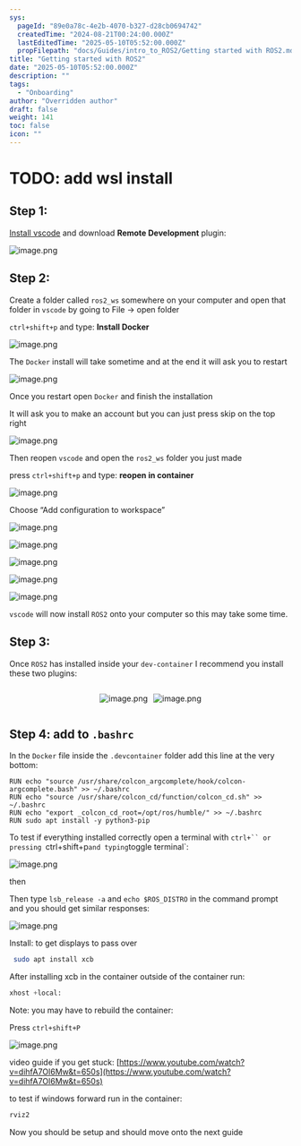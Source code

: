 ```yaml
---
sys:
  pageId: "89e0a78c-4e2b-4070-b327-d28cb0694742"
  createdTime: "2024-08-21T00:24:00.000Z"
  lastEditedTime: "2025-05-10T05:52:00.000Z"
  propFilepath: "docs/Guides/intro_to_ROS2/Getting started with ROS2.md"
title: "Getting started with ROS2"
date: "2025-05-10T05:52:00.000Z"
description: ""
tags:
  - "Onboarding"
author: "Overridden author"
draft: false
weight: 141
toc: false
icon: ""
---
```


# TODO: add wsl install

## Step 1:

[Install vscode](https://code.visualstudio.com/download) and download **Remote Development** plugin:

![image.png](https://prod-files-secure.s3.us-west-2.amazonaws.com/d518164a-d88e-44d1-a4ee-3adb3bd8bce0/efb52993-1881-4a40-b95e-6f020334f022/image.png?X-Amz-Algorithm=AWS4-HMAC-SHA256&X-Amz-Content-Sha256=UNSIGNED-PAYLOAD&X-Amz-Credential=ASIAZI2LB4663X7S6ZJW%2F20250513%2Fus-west-2%2Fs3%2Faws4_request&X-Amz-Date=20250513T121606Z&X-Amz-Expires=3600&X-Amz-Security-Token=IQoJb3JpZ2luX2VjEEQaCXVzLXdlc3QtMiJIMEYCIQDeZ2CuEgN3uX53n%2BaeRLS7EA7WFol4uEcQV0IUpY92JQIhAMCmA3M%2F%2FY8QFi6WfJMm88f%2F%2BTQxk%2BPRc7TsCGqxt%2F8yKogECOz%2F%2F%2F%2F%2F%2F%2F%2F%2F%2FwEQABoMNjM3NDIzMTgzODA1Igxt%2B7llqjoHk2GEaGUq3AP1WTkFfkf%2FBiesezWlEGNl15aHSwJ0KyltBB8usYORgYp%2FyBtOaJlGOjzm6TULDIv6dhbJjBxiRDgONaiMIrM8LjNSng5KevwxQCIis%2Bk26ChT7gbVVedU5hTmE7XzydZsIf7FbmKLWkSHoWcXgE1gJ95%2F%2BENfjF%2FjtwcVuzSWp9i73Ffz3GSNDzcs2xYONdbBx4%2BeokY7GBoW2kHodK0vlHSfNgQDfAncTHq9NqomYNX5xFWw%2F9sozmJtmvyemVxoCw2wor%2FY8m6yaASvTDWH%2BkXi%2B4B2DWuSwugiKYuTr34tkL0mhY9MLi0hbU%2BYom4X8pLtmpCSdMAisvmQnsOyVfKbm9KsYNp7kEWpscW0wGyFLh%2BGG90s5K2Bs8YBtE4jeNDuHqwiF3%2BwQuWc0APSSTETtvifE0P3MJxRn5kHO5hiGM8iwfwZ2dV6kgrYsG2xSof4UIXg4pfleHVivIToHXhQukl5OXnT7CPi87%2F7ws3V3D%2B2X8qvI5NO1YwxE6Ht97W90mV4cwvGOQNL42R2mU5%2FubuPmRfWvDJ2avEqln43449R9jRrUT%2Fxg1a4MI%2BnEkgsDZo8vEXi0mfi%2FAIGyT14eOes0X9zyvqKRx%2F%2FdhyxDqBYpQ7X0QeKozDq2ozBBjqkAdr5dNbhmvCvAmR3WCO77H0CnV%2Bd53tJ0X%2FZ8lwo7%2F7zIPUPsWFk%2Bvya5kaovL7f9SQofbtnBKo3uS7nDF3f%2F1eJK42jhkfLnm5YBVAaX53e432cdpVzBO2sa0gKbEvtgTIfeASlX6NesRYPyrWqlU0ipBUimD%2B4ZEXRytahGoukxkdudHqIOZGY8yqDHPPJE7PH2mjf2sJKVIPBqthV%2Bq%2FUuR%2Fy&X-Amz-Signature=e1c8bd9df9529b4028492d64fdfe0aa6880e11a260cb03d330d1ecaaf7d8b54a&X-Amz-SignedHeaders=host&x-id=GetObject)

## Step 2:

Create a folder called `ros2_ws` somewhere on your computer and open that folder in `vscode` by going to File → open folder 

`ctrl+shift+p` and type: **Install Docker**

![image.png](https://prod-files-secure.s3.us-west-2.amazonaws.com/d518164a-d88e-44d1-a4ee-3adb3bd8bce0/2269dc0e-1cd5-47ff-bceb-c04ad9b2eab0/image.png?X-Amz-Algorithm=AWS4-HMAC-SHA256&X-Amz-Content-Sha256=UNSIGNED-PAYLOAD&X-Amz-Credential=ASIAZI2LB4663X7S6ZJW%2F20250513%2Fus-west-2%2Fs3%2Faws4_request&X-Amz-Date=20250513T121606Z&X-Amz-Expires=3600&X-Amz-Security-Token=IQoJb3JpZ2luX2VjEEQaCXVzLXdlc3QtMiJIMEYCIQDeZ2CuEgN3uX53n%2BaeRLS7EA7WFol4uEcQV0IUpY92JQIhAMCmA3M%2F%2FY8QFi6WfJMm88f%2F%2BTQxk%2BPRc7TsCGqxt%2F8yKogECOz%2F%2F%2F%2F%2F%2F%2F%2F%2F%2FwEQABoMNjM3NDIzMTgzODA1Igxt%2B7llqjoHk2GEaGUq3AP1WTkFfkf%2FBiesezWlEGNl15aHSwJ0KyltBB8usYORgYp%2FyBtOaJlGOjzm6TULDIv6dhbJjBxiRDgONaiMIrM8LjNSng5KevwxQCIis%2Bk26ChT7gbVVedU5hTmE7XzydZsIf7FbmKLWkSHoWcXgE1gJ95%2F%2BENfjF%2FjtwcVuzSWp9i73Ffz3GSNDzcs2xYONdbBx4%2BeokY7GBoW2kHodK0vlHSfNgQDfAncTHq9NqomYNX5xFWw%2F9sozmJtmvyemVxoCw2wor%2FY8m6yaASvTDWH%2BkXi%2B4B2DWuSwugiKYuTr34tkL0mhY9MLi0hbU%2BYom4X8pLtmpCSdMAisvmQnsOyVfKbm9KsYNp7kEWpscW0wGyFLh%2BGG90s5K2Bs8YBtE4jeNDuHqwiF3%2BwQuWc0APSSTETtvifE0P3MJxRn5kHO5hiGM8iwfwZ2dV6kgrYsG2xSof4UIXg4pfleHVivIToHXhQukl5OXnT7CPi87%2F7ws3V3D%2B2X8qvI5NO1YwxE6Ht97W90mV4cwvGOQNL42R2mU5%2FubuPmRfWvDJ2avEqln43449R9jRrUT%2Fxg1a4MI%2BnEkgsDZo8vEXi0mfi%2FAIGyT14eOes0X9zyvqKRx%2F%2FdhyxDqBYpQ7X0QeKozDq2ozBBjqkAdr5dNbhmvCvAmR3WCO77H0CnV%2Bd53tJ0X%2FZ8lwo7%2F7zIPUPsWFk%2Bvya5kaovL7f9SQofbtnBKo3uS7nDF3f%2F1eJK42jhkfLnm5YBVAaX53e432cdpVzBO2sa0gKbEvtgTIfeASlX6NesRYPyrWqlU0ipBUimD%2B4ZEXRytahGoukxkdudHqIOZGY8yqDHPPJE7PH2mjf2sJKVIPBqthV%2Bq%2FUuR%2Fy&X-Amz-Signature=cf1e16143a92ff3438bb05d3bd2fb48814f68e428b86dfcef0f4516c10487ba7&X-Amz-SignedHeaders=host&x-id=GetObject)

The `Docker` install will take sometime and at the end it will ask you to restart

![image.png](https://prod-files-secure.s3.us-west-2.amazonaws.com/d518164a-d88e-44d1-a4ee-3adb3bd8bce0/ed233f78-be33-4b1f-b89c-9c346c0e961e/image.png?X-Amz-Algorithm=AWS4-HMAC-SHA256&X-Amz-Content-Sha256=UNSIGNED-PAYLOAD&X-Amz-Credential=ASIAZI2LB4663X7S6ZJW%2F20250513%2Fus-west-2%2Fs3%2Faws4_request&X-Amz-Date=20250513T121606Z&X-Amz-Expires=3600&X-Amz-Security-Token=IQoJb3JpZ2luX2VjEEQaCXVzLXdlc3QtMiJIMEYCIQDeZ2CuEgN3uX53n%2BaeRLS7EA7WFol4uEcQV0IUpY92JQIhAMCmA3M%2F%2FY8QFi6WfJMm88f%2F%2BTQxk%2BPRc7TsCGqxt%2F8yKogECOz%2F%2F%2F%2F%2F%2F%2F%2F%2F%2FwEQABoMNjM3NDIzMTgzODA1Igxt%2B7llqjoHk2GEaGUq3AP1WTkFfkf%2FBiesezWlEGNl15aHSwJ0KyltBB8usYORgYp%2FyBtOaJlGOjzm6TULDIv6dhbJjBxiRDgONaiMIrM8LjNSng5KevwxQCIis%2Bk26ChT7gbVVedU5hTmE7XzydZsIf7FbmKLWkSHoWcXgE1gJ95%2F%2BENfjF%2FjtwcVuzSWp9i73Ffz3GSNDzcs2xYONdbBx4%2BeokY7GBoW2kHodK0vlHSfNgQDfAncTHq9NqomYNX5xFWw%2F9sozmJtmvyemVxoCw2wor%2FY8m6yaASvTDWH%2BkXi%2B4B2DWuSwugiKYuTr34tkL0mhY9MLi0hbU%2BYom4X8pLtmpCSdMAisvmQnsOyVfKbm9KsYNp7kEWpscW0wGyFLh%2BGG90s5K2Bs8YBtE4jeNDuHqwiF3%2BwQuWc0APSSTETtvifE0P3MJxRn5kHO5hiGM8iwfwZ2dV6kgrYsG2xSof4UIXg4pfleHVivIToHXhQukl5OXnT7CPi87%2F7ws3V3D%2B2X8qvI5NO1YwxE6Ht97W90mV4cwvGOQNL42R2mU5%2FubuPmRfWvDJ2avEqln43449R9jRrUT%2Fxg1a4MI%2BnEkgsDZo8vEXi0mfi%2FAIGyT14eOes0X9zyvqKRx%2F%2FdhyxDqBYpQ7X0QeKozDq2ozBBjqkAdr5dNbhmvCvAmR3WCO77H0CnV%2Bd53tJ0X%2FZ8lwo7%2F7zIPUPsWFk%2Bvya5kaovL7f9SQofbtnBKo3uS7nDF3f%2F1eJK42jhkfLnm5YBVAaX53e432cdpVzBO2sa0gKbEvtgTIfeASlX6NesRYPyrWqlU0ipBUimD%2B4ZEXRytahGoukxkdudHqIOZGY8yqDHPPJE7PH2mjf2sJKVIPBqthV%2Bq%2FUuR%2Fy&X-Amz-Signature=9b7d3ba8f1c31d8a207f70dda6ac9a0e08ad4eb87a6e44d363cea31dca5dfc25&X-Amz-SignedHeaders=host&x-id=GetObject)

Once you restart open `Docker` and finish the installation

It will ask you to make an account but you can just press skip on the top right

![image.png](https://prod-files-secure.s3.us-west-2.amazonaws.com/d518164a-d88e-44d1-a4ee-3adb3bd8bce0/21010ad9-1659-4fd9-9f59-9932a09b2a3d/image.png?X-Amz-Algorithm=AWS4-HMAC-SHA256&X-Amz-Content-Sha256=UNSIGNED-PAYLOAD&X-Amz-Credential=ASIAZI2LB4663X7S6ZJW%2F20250513%2Fus-west-2%2Fs3%2Faws4_request&X-Amz-Date=20250513T121606Z&X-Amz-Expires=3600&X-Amz-Security-Token=IQoJb3JpZ2luX2VjEEQaCXVzLXdlc3QtMiJIMEYCIQDeZ2CuEgN3uX53n%2BaeRLS7EA7WFol4uEcQV0IUpY92JQIhAMCmA3M%2F%2FY8QFi6WfJMm88f%2F%2BTQxk%2BPRc7TsCGqxt%2F8yKogECOz%2F%2F%2F%2F%2F%2F%2F%2F%2F%2FwEQABoMNjM3NDIzMTgzODA1Igxt%2B7llqjoHk2GEaGUq3AP1WTkFfkf%2FBiesezWlEGNl15aHSwJ0KyltBB8usYORgYp%2FyBtOaJlGOjzm6TULDIv6dhbJjBxiRDgONaiMIrM8LjNSng5KevwxQCIis%2Bk26ChT7gbVVedU5hTmE7XzydZsIf7FbmKLWkSHoWcXgE1gJ95%2F%2BENfjF%2FjtwcVuzSWp9i73Ffz3GSNDzcs2xYONdbBx4%2BeokY7GBoW2kHodK0vlHSfNgQDfAncTHq9NqomYNX5xFWw%2F9sozmJtmvyemVxoCw2wor%2FY8m6yaASvTDWH%2BkXi%2B4B2DWuSwugiKYuTr34tkL0mhY9MLi0hbU%2BYom4X8pLtmpCSdMAisvmQnsOyVfKbm9KsYNp7kEWpscW0wGyFLh%2BGG90s5K2Bs8YBtE4jeNDuHqwiF3%2BwQuWc0APSSTETtvifE0P3MJxRn5kHO5hiGM8iwfwZ2dV6kgrYsG2xSof4UIXg4pfleHVivIToHXhQukl5OXnT7CPi87%2F7ws3V3D%2B2X8qvI5NO1YwxE6Ht97W90mV4cwvGOQNL42R2mU5%2FubuPmRfWvDJ2avEqln43449R9jRrUT%2Fxg1a4MI%2BnEkgsDZo8vEXi0mfi%2FAIGyT14eOes0X9zyvqKRx%2F%2FdhyxDqBYpQ7X0QeKozDq2ozBBjqkAdr5dNbhmvCvAmR3WCO77H0CnV%2Bd53tJ0X%2FZ8lwo7%2F7zIPUPsWFk%2Bvya5kaovL7f9SQofbtnBKo3uS7nDF3f%2F1eJK42jhkfLnm5YBVAaX53e432cdpVzBO2sa0gKbEvtgTIfeASlX6NesRYPyrWqlU0ipBUimD%2B4ZEXRytahGoukxkdudHqIOZGY8yqDHPPJE7PH2mjf2sJKVIPBqthV%2Bq%2FUuR%2Fy&X-Amz-Signature=1e9e334cb89dddb51472d75101b1ae6e51587cf260dd71006a4ac5554cd4aec1&X-Amz-SignedHeaders=host&x-id=GetObject)

Then reopen `vscode` and open the `ros2_ws` folder you just made

press `ctrl+shift+p` and type: **reopen in container**

![image.png](https://prod-files-secure.s3.us-west-2.amazonaws.com/d518164a-d88e-44d1-a4ee-3adb3bd8bce0/4e93b8c2-41ad-488c-8095-c74205196118/image.png?X-Amz-Algorithm=AWS4-HMAC-SHA256&X-Amz-Content-Sha256=UNSIGNED-PAYLOAD&X-Amz-Credential=ASIAZI2LB4663X7S6ZJW%2F20250513%2Fus-west-2%2Fs3%2Faws4_request&X-Amz-Date=20250513T121606Z&X-Amz-Expires=3600&X-Amz-Security-Token=IQoJb3JpZ2luX2VjEEQaCXVzLXdlc3QtMiJIMEYCIQDeZ2CuEgN3uX53n%2BaeRLS7EA7WFol4uEcQV0IUpY92JQIhAMCmA3M%2F%2FY8QFi6WfJMm88f%2F%2BTQxk%2BPRc7TsCGqxt%2F8yKogECOz%2F%2F%2F%2F%2F%2F%2F%2F%2F%2FwEQABoMNjM3NDIzMTgzODA1Igxt%2B7llqjoHk2GEaGUq3AP1WTkFfkf%2FBiesezWlEGNl15aHSwJ0KyltBB8usYORgYp%2FyBtOaJlGOjzm6TULDIv6dhbJjBxiRDgONaiMIrM8LjNSng5KevwxQCIis%2Bk26ChT7gbVVedU5hTmE7XzydZsIf7FbmKLWkSHoWcXgE1gJ95%2F%2BENfjF%2FjtwcVuzSWp9i73Ffz3GSNDzcs2xYONdbBx4%2BeokY7GBoW2kHodK0vlHSfNgQDfAncTHq9NqomYNX5xFWw%2F9sozmJtmvyemVxoCw2wor%2FY8m6yaASvTDWH%2BkXi%2B4B2DWuSwugiKYuTr34tkL0mhY9MLi0hbU%2BYom4X8pLtmpCSdMAisvmQnsOyVfKbm9KsYNp7kEWpscW0wGyFLh%2BGG90s5K2Bs8YBtE4jeNDuHqwiF3%2BwQuWc0APSSTETtvifE0P3MJxRn5kHO5hiGM8iwfwZ2dV6kgrYsG2xSof4UIXg4pfleHVivIToHXhQukl5OXnT7CPi87%2F7ws3V3D%2B2X8qvI5NO1YwxE6Ht97W90mV4cwvGOQNL42R2mU5%2FubuPmRfWvDJ2avEqln43449R9jRrUT%2Fxg1a4MI%2BnEkgsDZo8vEXi0mfi%2FAIGyT14eOes0X9zyvqKRx%2F%2FdhyxDqBYpQ7X0QeKozDq2ozBBjqkAdr5dNbhmvCvAmR3WCO77H0CnV%2Bd53tJ0X%2FZ8lwo7%2F7zIPUPsWFk%2Bvya5kaovL7f9SQofbtnBKo3uS7nDF3f%2F1eJK42jhkfLnm5YBVAaX53e432cdpVzBO2sa0gKbEvtgTIfeASlX6NesRYPyrWqlU0ipBUimD%2B4ZEXRytahGoukxkdudHqIOZGY8yqDHPPJE7PH2mjf2sJKVIPBqthV%2Bq%2FUuR%2Fy&X-Amz-Signature=bdedf94897f86d5bdfba7f1048acb1df28bd8f92a38979f099b26bdf73dfc707&X-Amz-SignedHeaders=host&x-id=GetObject)

Choose “Add configuration to workspace”

![image.png](https://prod-files-secure.s3.us-west-2.amazonaws.com/d518164a-d88e-44d1-a4ee-3adb3bd8bce0/9560b282-5060-4989-ba37-97e7b2c22476/image.png?X-Amz-Algorithm=AWS4-HMAC-SHA256&X-Amz-Content-Sha256=UNSIGNED-PAYLOAD&X-Amz-Credential=ASIAZI2LB4663X7S6ZJW%2F20250513%2Fus-west-2%2Fs3%2Faws4_request&X-Amz-Date=20250513T121606Z&X-Amz-Expires=3600&X-Amz-Security-Token=IQoJb3JpZ2luX2VjEEQaCXVzLXdlc3QtMiJIMEYCIQDeZ2CuEgN3uX53n%2BaeRLS7EA7WFol4uEcQV0IUpY92JQIhAMCmA3M%2F%2FY8QFi6WfJMm88f%2F%2BTQxk%2BPRc7TsCGqxt%2F8yKogECOz%2F%2F%2F%2F%2F%2F%2F%2F%2F%2FwEQABoMNjM3NDIzMTgzODA1Igxt%2B7llqjoHk2GEaGUq3AP1WTkFfkf%2FBiesezWlEGNl15aHSwJ0KyltBB8usYORgYp%2FyBtOaJlGOjzm6TULDIv6dhbJjBxiRDgONaiMIrM8LjNSng5KevwxQCIis%2Bk26ChT7gbVVedU5hTmE7XzydZsIf7FbmKLWkSHoWcXgE1gJ95%2F%2BENfjF%2FjtwcVuzSWp9i73Ffz3GSNDzcs2xYONdbBx4%2BeokY7GBoW2kHodK0vlHSfNgQDfAncTHq9NqomYNX5xFWw%2F9sozmJtmvyemVxoCw2wor%2FY8m6yaASvTDWH%2BkXi%2B4B2DWuSwugiKYuTr34tkL0mhY9MLi0hbU%2BYom4X8pLtmpCSdMAisvmQnsOyVfKbm9KsYNp7kEWpscW0wGyFLh%2BGG90s5K2Bs8YBtE4jeNDuHqwiF3%2BwQuWc0APSSTETtvifE0P3MJxRn5kHO5hiGM8iwfwZ2dV6kgrYsG2xSof4UIXg4pfleHVivIToHXhQukl5OXnT7CPi87%2F7ws3V3D%2B2X8qvI5NO1YwxE6Ht97W90mV4cwvGOQNL42R2mU5%2FubuPmRfWvDJ2avEqln43449R9jRrUT%2Fxg1a4MI%2BnEkgsDZo8vEXi0mfi%2FAIGyT14eOes0X9zyvqKRx%2F%2FdhyxDqBYpQ7X0QeKozDq2ozBBjqkAdr5dNbhmvCvAmR3WCO77H0CnV%2Bd53tJ0X%2FZ8lwo7%2F7zIPUPsWFk%2Bvya5kaovL7f9SQofbtnBKo3uS7nDF3f%2F1eJK42jhkfLnm5YBVAaX53e432cdpVzBO2sa0gKbEvtgTIfeASlX6NesRYPyrWqlU0ipBUimD%2B4ZEXRytahGoukxkdudHqIOZGY8yqDHPPJE7PH2mjf2sJKVIPBqthV%2Bq%2FUuR%2Fy&X-Amz-Signature=8e86383c4521d39e92437f650799207dae9cd6e96f6e233c0bd37952b76e245e&X-Amz-SignedHeaders=host&x-id=GetObject)

![image.png](https://prod-files-secure.s3.us-west-2.amazonaws.com/d518164a-d88e-44d1-a4ee-3adb3bd8bce0/2ee63f81-886b-48e8-a553-dc6e5eac99e4/image.png?X-Amz-Algorithm=AWS4-HMAC-SHA256&X-Amz-Content-Sha256=UNSIGNED-PAYLOAD&X-Amz-Credential=ASIAZI2LB4663X7S6ZJW%2F20250513%2Fus-west-2%2Fs3%2Faws4_request&X-Amz-Date=20250513T121606Z&X-Amz-Expires=3600&X-Amz-Security-Token=IQoJb3JpZ2luX2VjEEQaCXVzLXdlc3QtMiJIMEYCIQDeZ2CuEgN3uX53n%2BaeRLS7EA7WFol4uEcQV0IUpY92JQIhAMCmA3M%2F%2FY8QFi6WfJMm88f%2F%2BTQxk%2BPRc7TsCGqxt%2F8yKogECOz%2F%2F%2F%2F%2F%2F%2F%2F%2F%2FwEQABoMNjM3NDIzMTgzODA1Igxt%2B7llqjoHk2GEaGUq3AP1WTkFfkf%2FBiesezWlEGNl15aHSwJ0KyltBB8usYORgYp%2FyBtOaJlGOjzm6TULDIv6dhbJjBxiRDgONaiMIrM8LjNSng5KevwxQCIis%2Bk26ChT7gbVVedU5hTmE7XzydZsIf7FbmKLWkSHoWcXgE1gJ95%2F%2BENfjF%2FjtwcVuzSWp9i73Ffz3GSNDzcs2xYONdbBx4%2BeokY7GBoW2kHodK0vlHSfNgQDfAncTHq9NqomYNX5xFWw%2F9sozmJtmvyemVxoCw2wor%2FY8m6yaASvTDWH%2BkXi%2B4B2DWuSwugiKYuTr34tkL0mhY9MLi0hbU%2BYom4X8pLtmpCSdMAisvmQnsOyVfKbm9KsYNp7kEWpscW0wGyFLh%2BGG90s5K2Bs8YBtE4jeNDuHqwiF3%2BwQuWc0APSSTETtvifE0P3MJxRn5kHO5hiGM8iwfwZ2dV6kgrYsG2xSof4UIXg4pfleHVivIToHXhQukl5OXnT7CPi87%2F7ws3V3D%2B2X8qvI5NO1YwxE6Ht97W90mV4cwvGOQNL42R2mU5%2FubuPmRfWvDJ2avEqln43449R9jRrUT%2Fxg1a4MI%2BnEkgsDZo8vEXi0mfi%2FAIGyT14eOes0X9zyvqKRx%2F%2FdhyxDqBYpQ7X0QeKozDq2ozBBjqkAdr5dNbhmvCvAmR3WCO77H0CnV%2Bd53tJ0X%2FZ8lwo7%2F7zIPUPsWFk%2Bvya5kaovL7f9SQofbtnBKo3uS7nDF3f%2F1eJK42jhkfLnm5YBVAaX53e432cdpVzBO2sa0gKbEvtgTIfeASlX6NesRYPyrWqlU0ipBUimD%2B4ZEXRytahGoukxkdudHqIOZGY8yqDHPPJE7PH2mjf2sJKVIPBqthV%2Bq%2FUuR%2Fy&X-Amz-Signature=10cbc82fcf00957e4bad8bb6cfc95e60ab01139faf43b8c18ca12a7d4b59c9d5&X-Amz-SignedHeaders=host&x-id=GetObject)

![image.png](https://prod-files-secure.s3.us-west-2.amazonaws.com/d518164a-d88e-44d1-a4ee-3adb3bd8bce0/ae1580b2-b048-407e-aed9-b584224a7a04/image.png?X-Amz-Algorithm=AWS4-HMAC-SHA256&X-Amz-Content-Sha256=UNSIGNED-PAYLOAD&X-Amz-Credential=ASIAZI2LB4663X7S6ZJW%2F20250513%2Fus-west-2%2Fs3%2Faws4_request&X-Amz-Date=20250513T121606Z&X-Amz-Expires=3600&X-Amz-Security-Token=IQoJb3JpZ2luX2VjEEQaCXVzLXdlc3QtMiJIMEYCIQDeZ2CuEgN3uX53n%2BaeRLS7EA7WFol4uEcQV0IUpY92JQIhAMCmA3M%2F%2FY8QFi6WfJMm88f%2F%2BTQxk%2BPRc7TsCGqxt%2F8yKogECOz%2F%2F%2F%2F%2F%2F%2F%2F%2F%2FwEQABoMNjM3NDIzMTgzODA1Igxt%2B7llqjoHk2GEaGUq3AP1WTkFfkf%2FBiesezWlEGNl15aHSwJ0KyltBB8usYORgYp%2FyBtOaJlGOjzm6TULDIv6dhbJjBxiRDgONaiMIrM8LjNSng5KevwxQCIis%2Bk26ChT7gbVVedU5hTmE7XzydZsIf7FbmKLWkSHoWcXgE1gJ95%2F%2BENfjF%2FjtwcVuzSWp9i73Ffz3GSNDzcs2xYONdbBx4%2BeokY7GBoW2kHodK0vlHSfNgQDfAncTHq9NqomYNX5xFWw%2F9sozmJtmvyemVxoCw2wor%2FY8m6yaASvTDWH%2BkXi%2B4B2DWuSwugiKYuTr34tkL0mhY9MLi0hbU%2BYom4X8pLtmpCSdMAisvmQnsOyVfKbm9KsYNp7kEWpscW0wGyFLh%2BGG90s5K2Bs8YBtE4jeNDuHqwiF3%2BwQuWc0APSSTETtvifE0P3MJxRn5kHO5hiGM8iwfwZ2dV6kgrYsG2xSof4UIXg4pfleHVivIToHXhQukl5OXnT7CPi87%2F7ws3V3D%2B2X8qvI5NO1YwxE6Ht97W90mV4cwvGOQNL42R2mU5%2FubuPmRfWvDJ2avEqln43449R9jRrUT%2Fxg1a4MI%2BnEkgsDZo8vEXi0mfi%2FAIGyT14eOes0X9zyvqKRx%2F%2FdhyxDqBYpQ7X0QeKozDq2ozBBjqkAdr5dNbhmvCvAmR3WCO77H0CnV%2Bd53tJ0X%2FZ8lwo7%2F7zIPUPsWFk%2Bvya5kaovL7f9SQofbtnBKo3uS7nDF3f%2F1eJK42jhkfLnm5YBVAaX53e432cdpVzBO2sa0gKbEvtgTIfeASlX6NesRYPyrWqlU0ipBUimD%2B4ZEXRytahGoukxkdudHqIOZGY8yqDHPPJE7PH2mjf2sJKVIPBqthV%2Bq%2FUuR%2Fy&X-Amz-Signature=77d8f59fd314f74a0b1283020b34637fdedd9e3ab314fd48f0451d21b168b6c2&X-Amz-SignedHeaders=host&x-id=GetObject)

![image.png](https://prod-files-secure.s3.us-west-2.amazonaws.com/d518164a-d88e-44d1-a4ee-3adb3bd8bce0/53255b28-f75e-430f-b9e3-c0ac8577e42b/image.png?X-Amz-Algorithm=AWS4-HMAC-SHA256&X-Amz-Content-Sha256=UNSIGNED-PAYLOAD&X-Amz-Credential=ASIAZI2LB4663X7S6ZJW%2F20250513%2Fus-west-2%2Fs3%2Faws4_request&X-Amz-Date=20250513T121606Z&X-Amz-Expires=3600&X-Amz-Security-Token=IQoJb3JpZ2luX2VjEEQaCXVzLXdlc3QtMiJIMEYCIQDeZ2CuEgN3uX53n%2BaeRLS7EA7WFol4uEcQV0IUpY92JQIhAMCmA3M%2F%2FY8QFi6WfJMm88f%2F%2BTQxk%2BPRc7TsCGqxt%2F8yKogECOz%2F%2F%2F%2F%2F%2F%2F%2F%2F%2FwEQABoMNjM3NDIzMTgzODA1Igxt%2B7llqjoHk2GEaGUq3AP1WTkFfkf%2FBiesezWlEGNl15aHSwJ0KyltBB8usYORgYp%2FyBtOaJlGOjzm6TULDIv6dhbJjBxiRDgONaiMIrM8LjNSng5KevwxQCIis%2Bk26ChT7gbVVedU5hTmE7XzydZsIf7FbmKLWkSHoWcXgE1gJ95%2F%2BENfjF%2FjtwcVuzSWp9i73Ffz3GSNDzcs2xYONdbBx4%2BeokY7GBoW2kHodK0vlHSfNgQDfAncTHq9NqomYNX5xFWw%2F9sozmJtmvyemVxoCw2wor%2FY8m6yaASvTDWH%2BkXi%2B4B2DWuSwugiKYuTr34tkL0mhY9MLi0hbU%2BYom4X8pLtmpCSdMAisvmQnsOyVfKbm9KsYNp7kEWpscW0wGyFLh%2BGG90s5K2Bs8YBtE4jeNDuHqwiF3%2BwQuWc0APSSTETtvifE0P3MJxRn5kHO5hiGM8iwfwZ2dV6kgrYsG2xSof4UIXg4pfleHVivIToHXhQukl5OXnT7CPi87%2F7ws3V3D%2B2X8qvI5NO1YwxE6Ht97W90mV4cwvGOQNL42R2mU5%2FubuPmRfWvDJ2avEqln43449R9jRrUT%2Fxg1a4MI%2BnEkgsDZo8vEXi0mfi%2FAIGyT14eOes0X9zyvqKRx%2F%2FdhyxDqBYpQ7X0QeKozDq2ozBBjqkAdr5dNbhmvCvAmR3WCO77H0CnV%2Bd53tJ0X%2FZ8lwo7%2F7zIPUPsWFk%2Bvya5kaovL7f9SQofbtnBKo3uS7nDF3f%2F1eJK42jhkfLnm5YBVAaX53e432cdpVzBO2sa0gKbEvtgTIfeASlX6NesRYPyrWqlU0ipBUimD%2B4ZEXRytahGoukxkdudHqIOZGY8yqDHPPJE7PH2mjf2sJKVIPBqthV%2Bq%2FUuR%2Fy&X-Amz-Signature=29271fedb2b09cc0e7db599402f6a9a1aa1ae82ae6f03c648780e296b88a55c1&X-Amz-SignedHeaders=host&x-id=GetObject)

![image.png](https://prod-files-secure.s3.us-west-2.amazonaws.com/d518164a-d88e-44d1-a4ee-3adb3bd8bce0/7c562767-5af9-4ffb-97d1-327bcdf4ee00/image.png?X-Amz-Algorithm=AWS4-HMAC-SHA256&X-Amz-Content-Sha256=UNSIGNED-PAYLOAD&X-Amz-Credential=ASIAZI2LB4663X7S6ZJW%2F20250513%2Fus-west-2%2Fs3%2Faws4_request&X-Amz-Date=20250513T121606Z&X-Amz-Expires=3600&X-Amz-Security-Token=IQoJb3JpZ2luX2VjEEQaCXVzLXdlc3QtMiJIMEYCIQDeZ2CuEgN3uX53n%2BaeRLS7EA7WFol4uEcQV0IUpY92JQIhAMCmA3M%2F%2FY8QFi6WfJMm88f%2F%2BTQxk%2BPRc7TsCGqxt%2F8yKogECOz%2F%2F%2F%2F%2F%2F%2F%2F%2F%2FwEQABoMNjM3NDIzMTgzODA1Igxt%2B7llqjoHk2GEaGUq3AP1WTkFfkf%2FBiesezWlEGNl15aHSwJ0KyltBB8usYORgYp%2FyBtOaJlGOjzm6TULDIv6dhbJjBxiRDgONaiMIrM8LjNSng5KevwxQCIis%2Bk26ChT7gbVVedU5hTmE7XzydZsIf7FbmKLWkSHoWcXgE1gJ95%2F%2BENfjF%2FjtwcVuzSWp9i73Ffz3GSNDzcs2xYONdbBx4%2BeokY7GBoW2kHodK0vlHSfNgQDfAncTHq9NqomYNX5xFWw%2F9sozmJtmvyemVxoCw2wor%2FY8m6yaASvTDWH%2BkXi%2B4B2DWuSwugiKYuTr34tkL0mhY9MLi0hbU%2BYom4X8pLtmpCSdMAisvmQnsOyVfKbm9KsYNp7kEWpscW0wGyFLh%2BGG90s5K2Bs8YBtE4jeNDuHqwiF3%2BwQuWc0APSSTETtvifE0P3MJxRn5kHO5hiGM8iwfwZ2dV6kgrYsG2xSof4UIXg4pfleHVivIToHXhQukl5OXnT7CPi87%2F7ws3V3D%2B2X8qvI5NO1YwxE6Ht97W90mV4cwvGOQNL42R2mU5%2FubuPmRfWvDJ2avEqln43449R9jRrUT%2Fxg1a4MI%2BnEkgsDZo8vEXi0mfi%2FAIGyT14eOes0X9zyvqKRx%2F%2FdhyxDqBYpQ7X0QeKozDq2ozBBjqkAdr5dNbhmvCvAmR3WCO77H0CnV%2Bd53tJ0X%2FZ8lwo7%2F7zIPUPsWFk%2Bvya5kaovL7f9SQofbtnBKo3uS7nDF3f%2F1eJK42jhkfLnm5YBVAaX53e432cdpVzBO2sa0gKbEvtgTIfeASlX6NesRYPyrWqlU0ipBUimD%2B4ZEXRytahGoukxkdudHqIOZGY8yqDHPPJE7PH2mjf2sJKVIPBqthV%2Bq%2FUuR%2Fy&X-Amz-Signature=2697be220a281d6d1c9d253752f52c5a4c789ff38882a5c8d106af0e424d875e&X-Amz-SignedHeaders=host&x-id=GetObject)

`vscode` will now install `ROS2` onto your computer so this may take some time.

## Step 3:

Once `ROS2` has installed inside your `dev-container` I recommend you install these two plugins:

<div style="display: flex;flex-direction: row; column-gap:10px; max-width: 630px;justify-content: center;">
<div>

![image.png](https://prod-files-secure.s3.us-west-2.amazonaws.com/d518164a-d88e-44d1-a4ee-3adb3bd8bce0/3fc3d550-5a54-4ba1-ba6b-faa01cdb7369/image.png?X-Amz-Algorithm=AWS4-HMAC-SHA256&X-Amz-Content-Sha256=UNSIGNED-PAYLOAD&X-Amz-Credential=ASIAZI2LB466T5NF7TWY%2F20250513%2Fus-west-2%2Fs3%2Faws4_request&X-Amz-Date=20250513T121613Z&X-Amz-Expires=3600&X-Amz-Security-Token=IQoJb3JpZ2luX2VjEEQaCXVzLXdlc3QtMiJHMEUCIQDgDzwIPUHYfdDs1a%2F%2BpGsBlRmNy%2FC2A%2BWj3HDhrqP30wIgGKRouoC6NbUT1Ju5ofOdqOB0V8im6wyJntvpIoOxLXcqiAQI7f%2F%2F%2F%2F%2F%2F%2F%2F%2F%2FARAAGgw2Mzc0MjMxODM4MDUiDH4KoTW1L4Tr7NmbWyrcA%2FI2G9xaylKvM33Loi0W%2Fc%2BUMkCwZa2Og29HGqReikcFWRa%2FfNwsysnYtQbh12lsVy%2BR1ZFwonmizYFnsJPLgBkRLhfst1PGv0PxON9v9xKpt6bfWgGCcuK7QrfpefExtx6eghkjR4ZgSPik%2FxAvPuAm6vJH8nspugUMNy7aF3paiCbI87zdB2ozkfOVKbhWiooYF%2FRu3tQNV%2B3WNqoIXwEWNjLHDAlBuCLjcLlwIT7uyejvZ8D7L8x6mnvryfNH8YQYMyjot%2FuD2ifRQ5rRnASS1%2BUr0yoofrvLK1u8Yo7RboY3dTfNC897l4coGmQUc2D87zLXIqUUf6gXFpuw4JcwI1HKSS1KpWau17TpXy7Hq4cuGlJsnrinvfiHySDEUvmUzhji0n50RS4TCFpuYy%2BEQUGPMowMyf7MWXwKmo6JRtreHZMXxEKLkMnWtqbGmS4E7QyOHxjko46rzLg9ijvxa%2Brp5D4NyB%2BpU8LhMfqYFV5GtP2sGFCVM7AvJq59w2oE%2FwdHDb4zTbOYp9YCaMw1qo%2FDMiu6kDe3M6wd6fB9BRQB30tBe0TpnjstIQh1vxgE7AwxTITlt6Qock1Q%2B4%2BRx6NJFdfzzjLKWND6diuz5CuIxo8hwayxukw2MJLajMEGOqUBG3zqg5mv%2FsUKzBebA%2BkzSP%2FUduhDIS7u8j6GAjq%2FWorXjJVrKsP8sJ39dUV77S2NGIE6nqLzdIqp1tM5OAqAlbXi37r6mfCtEwSySw2H1owK4dGoYrw%2FaFvAYCvVE6ZBqVzXhoWYhQG52TqkND6mbz8Unyz7SybnJz93fBeFMh5U8idSrPW1s2AVvusVzaavjetlkQ3splCRiR73NqZ%2FoxGOHRAt&X-Amz-Signature=ec3e8c30dba0f849cce95eb435ac4922f64030e51dc788d42c694c4dce95a661&X-Amz-SignedHeaders=host&x-id=GetObject)

</div>
<div>

![image.png](https://prod-files-secure.s3.us-west-2.amazonaws.com/d518164a-d88e-44d1-a4ee-3adb3bd8bce0/d994cc66-13c2-4093-a5a3-f84cf4601a82/image.png?X-Amz-Algorithm=AWS4-HMAC-SHA256&X-Amz-Content-Sha256=UNSIGNED-PAYLOAD&X-Amz-Credential=ASIAZI2LB4667RZ5ULV5%2F20250513%2Fus-west-2%2Fs3%2Faws4_request&X-Amz-Date=20250513T121616Z&X-Amz-Expires=3600&X-Amz-Security-Token=IQoJb3JpZ2luX2VjEEQaCXVzLXdlc3QtMiJHMEUCIQDBSEzXqHiS5Chy%2B%2BTPKOC5BZ8zim%2F0YRjQrM4w5Tmx4AIgJuWjJBFAeAIb5f9laA4OTBXZtB6Ng%2BP62b%2BoyHJ0m9oqiAQI7f%2F%2F%2F%2F%2F%2F%2F%2F%2F%2FARAAGgw2Mzc0MjMxODM4MDUiDERgzJoF5%2BqNY6lobircA3O%2BeqW60wlKip6aq0GOyL9QTrqcv%2Fd3FZIDIbDUT2c%2BJ03flw9IEqk%2FE6jOlOliCeCpMncyEE63qblS6sgocTmZwu7POqJ%2FFRYSQBs6srdTxb7tEgSdf8GHLtta9SpyUXobbx1dTqyKABoTuyxJSGUH2LsAqShgjUVun%2BfyB9PTmSDYW6XGRScbcPxGUf0IPg8Ae0E55m4ww9aXK0BbB9XchnH53bYyIs%2BvGZ1ZMOGXD5trbDryNUmF8697%2Fy9rX9QdFc4z%2FjOdw3i8OCg37m5maYx%2B1%2FKAino2maMANLBrVxTCYZrTBmbJ9YznjXRDQPtLlHumkj3jfuSze%2BlVrGH6jx32O82K98MbIUjxU5o3aQqih3Qj8jlCeWpmQq1nG4ncTb6HbYEu%2FVPBaH3%2BnIuYALuWot234xzOu2K787v9uOZO3JUsEmqPX9cDex77mJYGCsm11QRysuMgSK%2B67QjH1e8Db5nyjGXsMoLr5VdncUBUQyy7vwOfEZlHW0s2u8XkTGyOlG%2BtT12cPN1Y%2Ffj0iLdsMSxC%2FfyexQP0%2B1tjLxVHJG4apaI56H6fNntWcKGdclihiVXohIsOMVH%2F2HbLiM%2FjRq0dTwROtLxAxqRumSV3DqXB0xdM7PlwMOfajMEGOqUB1lcyIeonjtcEUXPJPw41H5p4TQj1ntIS6e4%2FoM6C9A%2FHGNS5LtetGhIJR5E6VtLm%2FWleA%2BUJ7hIX1JYi1aHzZtXItNfpP9WBQZQsWy4Oaj02sjCyOhVG4Ob2nXHM%2FA%2BxATN6S3EaAZDvj9WIdwpPE1IcYA1MMnrL8Rmsi9VLoO90EBsP6SePWDb8te76JYrw%2BpwXOiGwclefiROS7t%2FQUo8e2kr3&X-Amz-Signature=c5e7ced0a12798ec4f20c6db7057d85057e843a850e889412f10325862c6d29e&X-Amz-SignedHeaders=host&x-id=GetObject)

</div>
</div>

## Step 4: add to `.bashrc`

In the `Docker` file inside the `.devcontainer` folder add this line at the very bottom: 

```docker
RUN echo "source /usr/share/colcon_argcomplete/hook/colcon-argcomplete.bash" >> ~/.bashrc
RUN echo "source /usr/share/colcon_cd/function/colcon_cd.sh" >> ~/.bashrc
RUN echo "export _colcon_cd_root=/opt/ros/humble/" >> ~/.bashrc
RUN sudo apt install -y python3-pip 
```

To test if everything installed correctly open a terminal with `ctrl+`` or pressing `ctrl+shift+p` and typing `toggle terminal`:

![image.png](https://prod-files-secure.s3.us-west-2.amazonaws.com/d518164a-d88e-44d1-a4ee-3adb3bd8bce0/6a4943d8-b04e-4c02-9a58-775f3384d1a5/image.png?X-Amz-Algorithm=AWS4-HMAC-SHA256&X-Amz-Content-Sha256=UNSIGNED-PAYLOAD&X-Amz-Credential=ASIAZI2LB4663X7S6ZJW%2F20250513%2Fus-west-2%2Fs3%2Faws4_request&X-Amz-Date=20250513T121606Z&X-Amz-Expires=3600&X-Amz-Security-Token=IQoJb3JpZ2luX2VjEEQaCXVzLXdlc3QtMiJIMEYCIQDeZ2CuEgN3uX53n%2BaeRLS7EA7WFol4uEcQV0IUpY92JQIhAMCmA3M%2F%2FY8QFi6WfJMm88f%2F%2BTQxk%2BPRc7TsCGqxt%2F8yKogECOz%2F%2F%2F%2F%2F%2F%2F%2F%2F%2FwEQABoMNjM3NDIzMTgzODA1Igxt%2B7llqjoHk2GEaGUq3AP1WTkFfkf%2FBiesezWlEGNl15aHSwJ0KyltBB8usYORgYp%2FyBtOaJlGOjzm6TULDIv6dhbJjBxiRDgONaiMIrM8LjNSng5KevwxQCIis%2Bk26ChT7gbVVedU5hTmE7XzydZsIf7FbmKLWkSHoWcXgE1gJ95%2F%2BENfjF%2FjtwcVuzSWp9i73Ffz3GSNDzcs2xYONdbBx4%2BeokY7GBoW2kHodK0vlHSfNgQDfAncTHq9NqomYNX5xFWw%2F9sozmJtmvyemVxoCw2wor%2FY8m6yaASvTDWH%2BkXi%2B4B2DWuSwugiKYuTr34tkL0mhY9MLi0hbU%2BYom4X8pLtmpCSdMAisvmQnsOyVfKbm9KsYNp7kEWpscW0wGyFLh%2BGG90s5K2Bs8YBtE4jeNDuHqwiF3%2BwQuWc0APSSTETtvifE0P3MJxRn5kHO5hiGM8iwfwZ2dV6kgrYsG2xSof4UIXg4pfleHVivIToHXhQukl5OXnT7CPi87%2F7ws3V3D%2B2X8qvI5NO1YwxE6Ht97W90mV4cwvGOQNL42R2mU5%2FubuPmRfWvDJ2avEqln43449R9jRrUT%2Fxg1a4MI%2BnEkgsDZo8vEXi0mfi%2FAIGyT14eOes0X9zyvqKRx%2F%2FdhyxDqBYpQ7X0QeKozDq2ozBBjqkAdr5dNbhmvCvAmR3WCO77H0CnV%2Bd53tJ0X%2FZ8lwo7%2F7zIPUPsWFk%2Bvya5kaovL7f9SQofbtnBKo3uS7nDF3f%2F1eJK42jhkfLnm5YBVAaX53e432cdpVzBO2sa0gKbEvtgTIfeASlX6NesRYPyrWqlU0ipBUimD%2B4ZEXRytahGoukxkdudHqIOZGY8yqDHPPJE7PH2mjf2sJKVIPBqthV%2Bq%2FUuR%2Fy&X-Amz-Signature=03784d82aedcf6300b5717451eaf6ba20010e4e512e024c21046514c2c2832d6&X-Amz-SignedHeaders=host&x-id=GetObject)

then 

Then type `lsb_release -a` and `echo $ROS_DISTRO` in the command prompt and you should get similar responses:

![image.png](https://prod-files-secure.s3.us-west-2.amazonaws.com/d518164a-d88e-44d1-a4ee-3adb3bd8bce0/3e635dec-a805-4e85-8b9e-d000e5b71a4e/image.png?X-Amz-Algorithm=AWS4-HMAC-SHA256&X-Amz-Content-Sha256=UNSIGNED-PAYLOAD&X-Amz-Credential=ASIAZI2LB4663X7S6ZJW%2F20250513%2Fus-west-2%2Fs3%2Faws4_request&X-Amz-Date=20250513T121606Z&X-Amz-Expires=3600&X-Amz-Security-Token=IQoJb3JpZ2luX2VjEEQaCXVzLXdlc3QtMiJIMEYCIQDeZ2CuEgN3uX53n%2BaeRLS7EA7WFol4uEcQV0IUpY92JQIhAMCmA3M%2F%2FY8QFi6WfJMm88f%2F%2BTQxk%2BPRc7TsCGqxt%2F8yKogECOz%2F%2F%2F%2F%2F%2F%2F%2F%2F%2FwEQABoMNjM3NDIzMTgzODA1Igxt%2B7llqjoHk2GEaGUq3AP1WTkFfkf%2FBiesezWlEGNl15aHSwJ0KyltBB8usYORgYp%2FyBtOaJlGOjzm6TULDIv6dhbJjBxiRDgONaiMIrM8LjNSng5KevwxQCIis%2Bk26ChT7gbVVedU5hTmE7XzydZsIf7FbmKLWkSHoWcXgE1gJ95%2F%2BENfjF%2FjtwcVuzSWp9i73Ffz3GSNDzcs2xYONdbBx4%2BeokY7GBoW2kHodK0vlHSfNgQDfAncTHq9NqomYNX5xFWw%2F9sozmJtmvyemVxoCw2wor%2FY8m6yaASvTDWH%2BkXi%2B4B2DWuSwugiKYuTr34tkL0mhY9MLi0hbU%2BYom4X8pLtmpCSdMAisvmQnsOyVfKbm9KsYNp7kEWpscW0wGyFLh%2BGG90s5K2Bs8YBtE4jeNDuHqwiF3%2BwQuWc0APSSTETtvifE0P3MJxRn5kHO5hiGM8iwfwZ2dV6kgrYsG2xSof4UIXg4pfleHVivIToHXhQukl5OXnT7CPi87%2F7ws3V3D%2B2X8qvI5NO1YwxE6Ht97W90mV4cwvGOQNL42R2mU5%2FubuPmRfWvDJ2avEqln43449R9jRrUT%2Fxg1a4MI%2BnEkgsDZo8vEXi0mfi%2FAIGyT14eOes0X9zyvqKRx%2F%2FdhyxDqBYpQ7X0QeKozDq2ozBBjqkAdr5dNbhmvCvAmR3WCO77H0CnV%2Bd53tJ0X%2FZ8lwo7%2F7zIPUPsWFk%2Bvya5kaovL7f9SQofbtnBKo3uS7nDF3f%2F1eJK42jhkfLnm5YBVAaX53e432cdpVzBO2sa0gKbEvtgTIfeASlX6NesRYPyrWqlU0ipBUimD%2B4ZEXRytahGoukxkdudHqIOZGY8yqDHPPJE7PH2mjf2sJKVIPBqthV%2Bq%2FUuR%2Fy&X-Amz-Signature=05616d136d41d80d0b7aa1f7c688466cc7a86de3ef26114d0852071380d86d09&X-Amz-SignedHeaders=host&x-id=GetObject)

Install:  to get displays to pass over

```bash
 sudo apt install xcb
```

After installing xcb in the container outside of the container run:

```python
xhost +local:
```

Note: you may have to rebuild the container:

Press `ctrl+shift+P`

![image.png](https://prod-files-secure.s3.us-west-2.amazonaws.com/d518164a-d88e-44d1-a4ee-3adb3bd8bce0/6c2be660-2618-4c38-9c26-53554f7a0b7b/image.png?X-Amz-Algorithm=AWS4-HMAC-SHA256&X-Amz-Content-Sha256=UNSIGNED-PAYLOAD&X-Amz-Credential=ASIAZI2LB4663X7S6ZJW%2F20250513%2Fus-west-2%2Fs3%2Faws4_request&X-Amz-Date=20250513T121606Z&X-Amz-Expires=3600&X-Amz-Security-Token=IQoJb3JpZ2luX2VjEEQaCXVzLXdlc3QtMiJIMEYCIQDeZ2CuEgN3uX53n%2BaeRLS7EA7WFol4uEcQV0IUpY92JQIhAMCmA3M%2F%2FY8QFi6WfJMm88f%2F%2BTQxk%2BPRc7TsCGqxt%2F8yKogECOz%2F%2F%2F%2F%2F%2F%2F%2F%2F%2FwEQABoMNjM3NDIzMTgzODA1Igxt%2B7llqjoHk2GEaGUq3AP1WTkFfkf%2FBiesezWlEGNl15aHSwJ0KyltBB8usYORgYp%2FyBtOaJlGOjzm6TULDIv6dhbJjBxiRDgONaiMIrM8LjNSng5KevwxQCIis%2Bk26ChT7gbVVedU5hTmE7XzydZsIf7FbmKLWkSHoWcXgE1gJ95%2F%2BENfjF%2FjtwcVuzSWp9i73Ffz3GSNDzcs2xYONdbBx4%2BeokY7GBoW2kHodK0vlHSfNgQDfAncTHq9NqomYNX5xFWw%2F9sozmJtmvyemVxoCw2wor%2FY8m6yaASvTDWH%2BkXi%2B4B2DWuSwugiKYuTr34tkL0mhY9MLi0hbU%2BYom4X8pLtmpCSdMAisvmQnsOyVfKbm9KsYNp7kEWpscW0wGyFLh%2BGG90s5K2Bs8YBtE4jeNDuHqwiF3%2BwQuWc0APSSTETtvifE0P3MJxRn5kHO5hiGM8iwfwZ2dV6kgrYsG2xSof4UIXg4pfleHVivIToHXhQukl5OXnT7CPi87%2F7ws3V3D%2B2X8qvI5NO1YwxE6Ht97W90mV4cwvGOQNL42R2mU5%2FubuPmRfWvDJ2avEqln43449R9jRrUT%2Fxg1a4MI%2BnEkgsDZo8vEXi0mfi%2FAIGyT14eOes0X9zyvqKRx%2F%2FdhyxDqBYpQ7X0QeKozDq2ozBBjqkAdr5dNbhmvCvAmR3WCO77H0CnV%2Bd53tJ0X%2FZ8lwo7%2F7zIPUPsWFk%2Bvya5kaovL7f9SQofbtnBKo3uS7nDF3f%2F1eJK42jhkfLnm5YBVAaX53e432cdpVzBO2sa0gKbEvtgTIfeASlX6NesRYPyrWqlU0ipBUimD%2B4ZEXRytahGoukxkdudHqIOZGY8yqDHPPJE7PH2mjf2sJKVIPBqthV%2Bq%2FUuR%2Fy&X-Amz-Signature=f0e8d10284716fe5327b3bf151be8ba430ea41579eb4b22cb72f6897a7067da2&X-Amz-SignedHeaders=host&x-id=GetObject)

video guide if you get stuck: [https://www.youtube.com/watch?v=dihfA7Ol6Mw&t=650s](https://www.youtube.com/watch?v=dihfA7Ol6Mw&t=650s)

to test if windows forward run in the container:

```bash
rviz2
```

Now you should be setup and should move onto the next guide 
